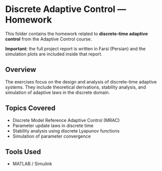 # Discrete Adaptive Control — Homework

This folder contains the homework related to **discrete-time adaptive control** from the Adaptive Control course.

**Important**: the full project report is written in Farsi (Persian) and the simulation plots are included inside that report.

##  Overview
The exercises focus on the design and analysis of discrete-time adaptive systems. They include theoretical derivations, stability analysis, and simulation of adaptive laws in the discrete domain.

##  Topics Covered
- Discrete Model Reference Adaptive Control (MRAC)  
- Parameter update laws in discrete time  
- Stability analysis using discrete Lyapunov functions  
- Simulation of parameter convergence  

##  Tools Used
- MATLAB / Simulink  
